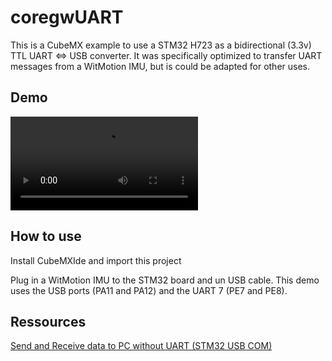 # coregwUART

This is a CubeMX example to use a STM32 H723 as a bidirectional (3.3v) TTL UART <=> USB converter.
It was specifically optimized to transfer UART messages from a WitMotion IMU, but is could be adapted for other uses.

## Demo

![Demo](media/demo.mp4)

## How to use

Install CubeMXIde and import this project


Plug in a WitMotion IMU to the STM32 board and un USB cable.
This demo uses the USB ports (PA11 and PA12) and the UART 7 (PE7 and PE8).


## Ressources

[Send and Receive data to PC without UART (STM32 USB COM)](https://controllerstech.com/send-and-receive-data-to-pc-without-uart-stm32-usb-com/)

